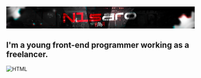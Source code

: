 [![Header](https://github.com/IluF1/IluF1/blob/main/assets/n1saro.png)](https://kwork.ru/user/n1saro)
## I'm a young front-end programmer working as a freelancer.
![HTML](https://img.shields.io/badge/HTML?logo=html&color=0b0a0b
)

